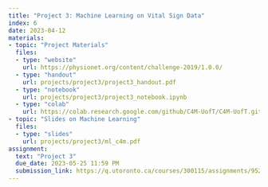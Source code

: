 ```yaml
---
title: "Project 3: Machine Learning on Vital Sign Data"
index: 6
date: 2023-04-12
materials:
- topic: "Project Materials"
  files: 
  - type: "website"
    url: https://physionet.org/content/challenge-2019/1.0.0/
  - type: "handout"
    url: projects/project3/project3_handout.pdf
  - type: "notebook"
    url: projects/project3/project3_notebook.ipynb
  - type: "colab"
    url: https://colab.research.google.com/github/C4M-UofT/C4M-UofT.github.io/blob/master/projects/project3/project3_notebook.ipynb
- topic: "Slides on Machine Learning"
  files:
  - type: "slides"
    url: projects/project3/ml_c4m.pdf
assignment:
  text: "Project 3"
  due_date: 2023-05-25 11:59 PM
  submission_link: https://q.utoronto.ca/courses/300115/assignments/952808
---
```


